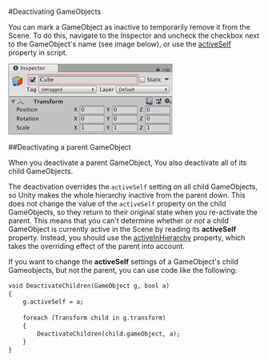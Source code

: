 #Deactivating GameObjects

You can mark a GameObject as inactive to temporarily remove it from the Scene. To do this, navigate to the Inspector and uncheck the checkbox next to the GameObject's name (see image below), or use the [activeSelf](ScriptRef:GameObject-activeSelf.html) property in script.


![A GameObject's activation checkbox next to the name, both highlighted in the red box](../uploads/Main/GOActiveBox.png) 

##Deactivating a parent GameObject

When you deactivate a parent GameObject, You also deactivate all of its child GameObjects.

The deactivation overrides the `activeSelf` setting on all child GameObjects, so Unity makes the whole hierarchy inactive from the parent down. This does not change the value of the `activeSelf` property on the child GameObjects, so they return to their original state when you re-activate the parent. This means that you can't determine whether or not a child GameObject is currently active in the Scene by reading its __activeSelf__ property. Instead, you should use the [activeInHierarchy](ScriptRef:GameObject-activeInHierarchy.html) property, which takes the overriding effect of the parent into account.

If you want to change the __activeSelf__ settings of a GameObject's child Gameobjects, but not the parent, you can use code like the following:

```
void DeactivateChildren(GameObject g, bool a) 
{
	g.activeSelf = a;
	
	foreach (Transform child in g.transform) 
	{
		DeactivateChildren(child.gameObject, a);
	}
}
```
